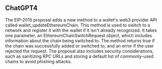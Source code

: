 ## ChatGPT4

The EIP-2015 proposal adds a new method to a wallet's web3 provider API called wallet_updateEthereumChain. This method is used to switch to a network and register it with the wallet if it isn't already recognized. It takes one parameter, an EthereumChainSwitchRequest object, which includes information about the chain being switched to. The method returns true if the chain was successfully added or switched to, and an error if the user rejected the request. The proposal also includes security considerations, such as sanitizing RPC URLs and storing a default list of commonly-used chains to avoid phishing attacks.

